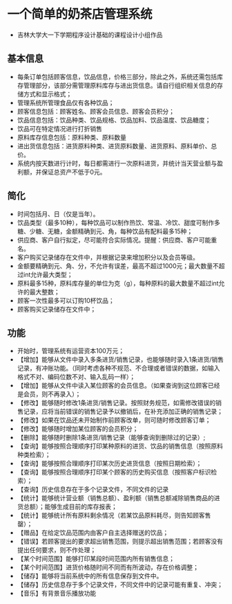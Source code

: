 # 一个简单的奶茶店管理系统
- 吉林大学大一下学期程序设计基础的课程设计小组作品
## 基本信息
- 每条订单包括顾客信息，饮品信息，价格三部分，除此之外，系统还需包括库存管理部分，该部分需管理原料库存与进出货信息。请自行组织相关信息的存储方式和显示格式；
- 管理系统所管理食品仅有各种饮品；
- 顾客信息包括：顾客姓名、顾客会员信息、顾客会员积分；
- 饮品信息包括：饮品种类、饮品规格、饮品加料、饮品温度、饮品糖度；
- 饮品可在特定情况进行打折销售
- 原料库存信息包括：原料种类、原料数量
- 进出货信息包括：进货原料种类、进货原料数量、进货原料、原料单价、总价。
- 系统内按天数进行计时，每日都需进行一次原料进货，并统计当天营业额与盈利额，并保证总资产不低于0元。
## 简化
- 时间包括月、日（仅是当年）。
- 饮品类型（最多10种），每种饮品可以制作热饮、常温、冷饮、甜度可制作多糖、少糖、无糖，金额精确到元、角，每种饮品有配料最多15种；
- 供应商、客户自行拟定，尽可能符合实际情况。提醒：供应商、客户可能重名。
- 客户购买记录储存在文件中，并根据记录来增加积分以及会员等级。
- 金额要精确到元、角、分，不允许有误差，最高不超过1000元；最大数量不超过int允许最大类型；
- 原料最多15种，原料库存量的单位为克（g），每种原料的最大数量不超过int允许的最大整数；
- 顾客一次性最多可以订购10杯饮品；
- 顾客购买记录储存在文件中；
## 功能
- 开始时，管理系统有运营资本100万元；
- 【增加】能够从文件中录入多条进货/销售记录，也能够随时录入1条进货/销售记录，有冲账功能。（同时考虑各种不规范、不合理或者错误的数据，如输入格式不对、编码位数不对、输入乱码一样）；
- 【增加】能够从文件中读入某位顾客的会员信息。（如果查询到这位顾客已经是会员，则不再录入）；
- 【修改】能够随时修改1条进货/销售记录。按照财务规范，如需修改错误的销售记录，应将当前错误的销售记录予以撤销后，在补充添加正确的销售记录；
- 【修改】如果在饮品还未开始制作前顾客改单，则可随时修改顾客订单；
- 【修改】能够随时增加某位顾客的会员积分；
- 【删除】能够随时删除1条进货/销售记录（能够查询到删除过的记录）;
- 【查询】能够按照合理顺序打印某种原料的进货、饮品的销售信息（按照原料种类检索）；
- 【查询】能够按照合理顺序打印某次历史进货信息（按照日期检索）；
- 【查询】能够按照合理顺序打印某个顾客的历史购买信息（按照客户标识检索）；
- 【查询】历史信息存在于多个记录文件，不同文件的记录
- 【统计】能够统计营业额（销售总额）、盈利额（销售总额减除销售商品的进货总额）；能够生成目前的库存报表；
- 【统计】能够统计所有原料剩余情况（若某饮品原料耗尽，则告知顾客售罄）；
- 【赠品】在给定饮品范围内由客户自主选择赠送的饮品；
- 【错误】若顾客提出的要求超出销售范围，则提示超出销售范围；若顾客没有提出任何要求，则不作处理；
- 【某个时间范围】能够打印某段时间范围内所有销售信息；
- 【某个时间范围】进货价格随时间不同而有所波动，存在价格调整；
- 【储存】能够将当前系统中的所有信息保存到文件中。
- 【储存】历史信息存于多个记录文件，不同文件中的记录可能有重复、冲突；
- 【音乐】有背景音乐播放功能
